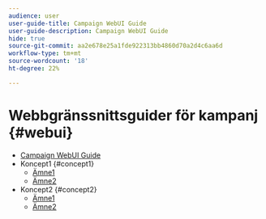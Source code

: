 ```yaml
---
audience: user
user-guide-title: Campaign WebUI Guide
user-guide-description: Campaign WebUI Guide
hide: true
source-git-commit: aa2e678e25a1fde922313bb4860d70a2d4c6aa6d
workflow-type: tm+mt
source-wordcount: '18'
ht-degree: 22%

---
```



# Webbgränssnittsguider för kampanj {#webui}

+ [Campaign WebUI Guide](home.md)
+ Koncept1 {#concept1}
   + [Ämne1](concept1/topic1.md)
   + [Ämne2](concept1/topic2.md)
+ Koncept2 {#concept2}
   + [Ämne1](concept2/topic1.md)
   + [Ämne2](concept2/topic2.md)

